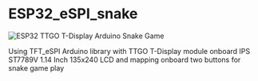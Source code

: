 # ESP32_eSPI_snake

![ESP32 TTGO T-Display Arduino Snake Game](https://i.makeagif.com/media/12-16-2019/ERxhEM.gif)

Using TFT_eSPI Arduino library with TTGO T-Display module onboard IPS ST7789V 1.14 Inch 135x240 LCD and mapping onboard two buttons for snake game play
